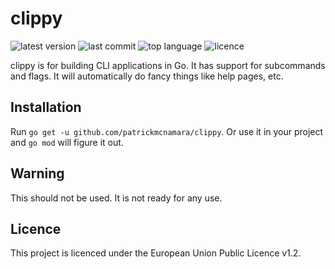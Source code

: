 # clippy

![latest version](https://img.shields.io/github/v/tag/patrickmcnamara/clippy?label=latest%20version)
![last commit](https://img.shields.io/github/last-commit/patrickmcnamara/clippy)
![top language](https://img.shields.io/github/languages/top/patrickmcnamara/clippy)
![licence](https://img.shields.io/github/license/patrickmcnamara/clippy?label=licence)

clippy is for building CLI applications in Go. It has support for subcommands and flags. It will automatically do fancy things like help pages, etc.

## Installation

Run `go get -u github.com/patrickmcnamara/clippy`.
Or use it in your project and `go mod` will figure it out.

## Warning

This should not be used. It is not ready for any use.

## Licence

This project is licenced under the European Union Public Licence v1.2.
